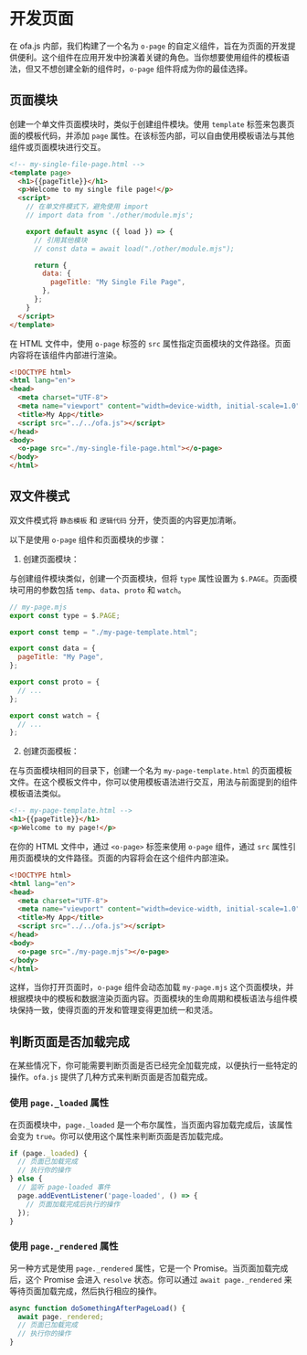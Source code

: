 # 开发页面

在 ofa.js 内部，我们构建了一个名为 `o-page` 的自定义组件，旨在为页面的开发提供便利。这个组件在应用开发中扮演着关键的角色。当你想要使用组件的模板语法，但又不想创建全新的组件时，`o-page` 组件将成为你的最佳选择。

## 页面模块

创建一个单文件页面模块时，类似于创建组件模块。使用 `template` 标签来包裹页面的模板代码，并添加 `page` 属性。在该标签内部，可以自由使用模板语法与其他组件或页面模块进行交互。

```html
<!-- my-single-file-page.html -->
<template page>
  <h1>{{pageTitle}}</h1>
  <p>Welcome to my single file page!</p>
  <script>
    // 在单文件模式下，避免使用 import
    // import data from './other/module.mjs';

    export default async ({ load }) => {
      // 引用其他模块
      // const data = await load("./other/module.mjs");

      return {
        data: {
          pageTitle: "My Single File Page",
        },
      };
    }
  </script>
</template>
```
在 HTML 文件中，使用 `o-page` 标签的 `src` 属性指定页面模块的文件路径。页面内容将在该组件内部进行渲染。

```html
<!DOCTYPE html>
<html lang="en">
<head>
  <meta charset="UTF-8">
  <meta name="viewport" content="width=device-width, initial-scale=1.0">
  <title>My App</title>
  <script src="../../ofa.js"></script>
</head>
<body>
  <o-page src="./my-single-file-page.html"></o-page>
</body>
</html>
```

## 双文件模式

双文件模式将 `静态模板` 和 `逻辑代码` 分开，使页面的内容更加清晰。

以下是使用 `o-page` 组件和页面模块的步骤：

1. 创建页面模块：

与创建组件模块类似，创建一个页面模块，但将 `type` 属性设置为 `$.PAGE`。页面模块可用的参数包括 `temp`、`data`、`proto` 和 `watch`。

```javascript
// my-page.mjs
export const type = $.PAGE;

export const temp = "./my-page-template.html";

export const data = {
  pageTitle: "My Page",
};

export const proto = {
  // ...
};

export const watch = {
  // ...
};
```

2. 创建页面模板：

在与页面模块相同的目录下，创建一个名为 `my-page-template.html` 的页面模板文件。在这个模板文件中，你可以使用模板语法进行交互，用法与前面提到的组件模板语法类似。

```html
<!-- my-page-template.html -->
<h1>{{pageTitle}}</h1>
<p>Welcome to my page!</p>
```

在你的 HTML 文件中，通过 `<o-page>` 标签来使用 `o-page` 组件，通过 `src` 属性引用页面模块的文件路径。页面的内容将会在这个组件内部渲染。

```html
<!DOCTYPE html>
<html lang="en">
<head>
  <meta charset="UTF-8">
  <meta name="viewport" content="width=device-width, initial-scale=1.0">
  <title>My App</title>
  <script src="../../ofa.js"></script>
</head>
<body>
  <o-page src="./my-page.mjs"></o-page>
</body>
</html>
```

这样，当你打开页面时，`o-page` 组件会动态加载 `my-page.mjs` 这个页面模块，并根据模块中的模板和数据渲染页面内容。页面模块的生命周期和模板语法与组件模块保持一致，使得页面的开发和管理变得更加统一和灵活。

## 判断页面是否加载完成

在某些情况下，你可能需要判断页面是否已经完全加载完成，以便执行一些特定的操作。`ofa.js` 提供了几种方式来判断页面是否加载完成。

### 使用 `page._loaded` 属性

在页面模块中，`page._loaded` 是一个布尔属性，当页面内容加载完成后，该属性会变为 `true`。你可以使用这个属性来判断页面是否加载完成。

```javascript
if (page._loaded) {
  // 页面已加载完成
  // 执行你的操作
} else {
  // 监听 page-loaded 事件
  page.addEventListener('page-loaded', () => {
    // 页面加载完成后执行的操作
  });
}
```

### 使用 `page._rendered` 属性

另一种方式是使用 `page._rendered` 属性，它是一个 Promise。当页面加载完成后，这个 Promise 会进入 `resolve` 状态。你可以通过 `await page._rendered` 来等待页面加载完成，然后执行相应的操作。

```javascript
async function doSomethingAfterPageLoad() {
  await page._rendered;
  // 页面已加载完成
  // 执行你的操作
}
```